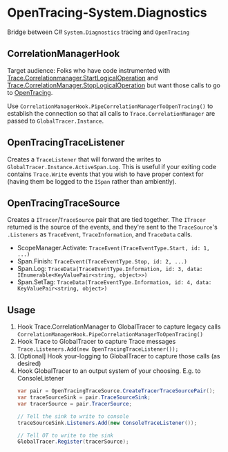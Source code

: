 # OpenTracing-System.Diagnostics
Bridge between C# `System.Diagnostics` tracing and `OpenTracing`

## CorrelationManagerHook
Target audience: Folks who have code instrumented with [Trace.Correlationmanager.StartLogicalOperation](https://docs.microsoft.com/en-us/dotnet/api/system.diagnostics.correlationmanager.startlogicaloperation?redirectedfrom=MSDN&view=netframework-4.7.2#System_Diagnostics_CorrelationManager_StartLogicalOperation) and [Trace.CorrelationManager.StopLogicalOperation](https://docs.microsoft.com/en-us/dotnet/api/system.diagnostics.correlationmanager.stoplogicaloperation?view=netframework-4.7.2) but want those calls to go to [OpenTracing](http://opentracing.io).

Use `CorrelationManagerHook.PipeCorrelationManagerToOpenTracing()` to establish the connection so that all calls to `Trace.CorrelationManager` are passed to `GlobalTracer.Instance`.

## OpenTracingTraceListener
Creates a `TraceListener` that will forward the writes to `GlobalTracer.Instance.ActiveSpan.Log`. This is useful if your exiting code contains `Trace.Write` events that you wish to have proper context for (having them be logged to the `ISpan` rather than ambiently).

## OpenTracingTraceSource
Creates a `ITracer`/`TraceSource` pair that are tied together. The `ITracer` returned is the source of the events, and they're sent to the `TraceSource`'s `.Listeners` as `TraceEvent`, `TraceInformation`, and `TraceData` calls.

* ScopeManager.Activate: `TraceEvent(TraceEventType.Start, id: 1, ...)`
* Span.Finish: `TraceEvent(TraceEventType.Stop, id: 2, ...)`
* Span.Log: `TraceData(TraceEventType.Information, id: 3, data: IEnumerable<KeyValuePair<string, object>>)`
* Span.SetTag: `TraceData(TraceEventType.Information, id: 4, data: KeyValuePair<string, object>)`

## Usage
1. Hook Trace.CorrelationManager to GlobalTracer to capture legacy calls
	`CorrelationManagerHook.PipeCorrelationManagerToOpenTracing()`
1. Hook Trace to GlobalTracer to capture Trace messages
	`Trace.Listeners.Add(new OpenTracingTraceListener());`
1. [Optional] Hook your-logging to GlobalTracer to capture those calls (as desired)
1. Hook GlobalTracer to an output system of your choosing. E.g. to ConsoleListener
	```C#
	var pair = OpenTracingTraceSource.CreateTracerTraceSourcePair();
	var traceSourceSink = pair.TraceSourceSink;
	var tracerSource = pair.TracerSource;
	
	// Tell the sink to write to console
	traceSourceSink.Listeners.Add(new ConsoleTraceListener());

	// Tell OT to write to the sink
	GlobalTracer.Register(tracerSource);
	```